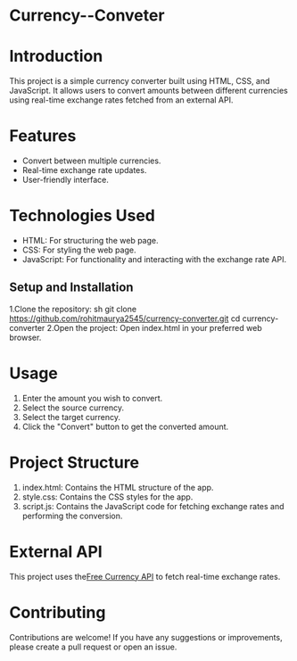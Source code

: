 # Currency--Conveter
# Introduction
This project is a simple currency converter built using HTML, CSS, and JavaScript. It allows users to convert amounts between different currencies using real-time exchange rates fetched from an external API.

# Features
* Convert between multiple currencies.
* Real-time exchange rate updates.
* User-friendly interface.

# Technologies Used
* HTML: For structuring the web page.
* CSS: For styling the web page.
* JavaScript: For functionality and interacting with the exchange rate API.

## Setup and Installation
 1.Clone the repository:
  sh
  git clone https://github.com/rohitmaurya2545/currency-converter.git
  cd currency-converter
 2.Open the project: 
  Open index.html in your preferred web browser.

# Usage
1. Enter the amount you wish to convert.
2. Select the source currency.
3. Select the target currency.
4. Click the "Convert" button to get the converted amount.

# Project Structure
1. index.html: Contains the HTML structure of the app.
2. style.css: Contains the CSS styles for the app.
3. script.js: Contains the JavaScript code for fetching exchange rates and performing the conversion.

# External API
This project uses the[Free Currency API](https://www.exchangerate-api.com/) to fetch real-time exchange rates.

# Contributing
Contributions are welcome! If you have any suggestions or improvements, please create a pull request or open an issue.
